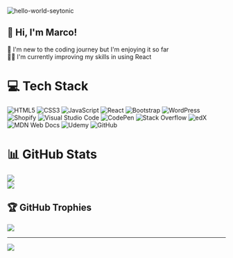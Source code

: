 ![hello-world-seytonic](https://github.com/user-attachments/assets/5413fd26-ec7c-4180-b6dc-7067fe615b81)
## 👋 Hi, I'm Marco! 
🤖 I'm new to the coding journey but I'm enjoying it so far <br/>
🥷🏽 I'm currently improving my skills in using React <br/>
<!--
**MarcoVCarreira/MarcoVCarreira** is a ✨ _special_ ✨ repository because its `README.md` (this file) appears on your GitHub profile.

Here are some ideas to get you started:

- 🔭 I’m currently working on ...
- 🌱 I’m currently learning ...
- 👯 I’m looking to collaborate on ...
- 🤔 I’m looking for help with ...
- 💬 Ask me about ...
- 📫 How to reach me: ...
- 😄 Pronouns: ...
- ⚡ Fun fact: ...
-->


# 💻 Tech Stack
![HTML5](https://img.shields.io/badge/html5-%23E34F26.svg?style=for-the-badge&logo=html5&logoColor=white) ![CSS3](https://img.shields.io/badge/css3-%231572B6.svg?style=for-the-badge&logo=css3&logoColor=white) ![JavaScript](https://img.shields.io/badge/javascript-%23323330.svg?style=for-the-badge&logo=javascript&logoColor=%23F7DF1E) ![React](https://img.shields.io/badge/react-%2320232a.svg?style=for-the-badge&logo=react&logoColor=%2361DAFB) ![Bootstrap](https://img.shields.io/badge/bootstrap-%238511FA.svg?style=for-the-badge&logo=bootstrap&logoColor=white) ![WordPress](https://img.shields.io/badge/WordPress-%23117AC9.svg?style=for-the-badge&logo=WordPress&logoColor=white) ![Shopify](https://img.shields.io/badge/shopify-7AB55C.svg?style=for-the-badge&logo=shopify&logoColor=white) ![Visual Studio Code](https://img.shields.io/badge/Visual%20Studio%20Code-0078d7.svg?style=for-the-badge&logo=visual-studio-code&logoColor=white) ![CodePen](https://img.shields.io/badge/Codepen-000000?style=for-the-badge&logo=codepen&logoColor=white) ![Stack Overflow](https://img.shields.io/badge/-Stackoverflow-FE7A16?style=for-the-badge&logo=stack-overflow&logoColor=white) ![edX](https://img.shields.io/badge/edX-%2302262B.svg?style=for-the-badge&logo=edX&logoColor=white) ![MDN Web Docs](https://img.shields.io/badge/MDN_Web_Docs-black?style=for-the-badge&logo=mdnwebdocs&logoColor=white) ![Udemy](https://img.shields.io/badge/Udemy-A435F0?style=for-the-badge&logo=Udemy&logoColor=white) ![GitHub](https://img.shields.io/badge/github-%23121011.svg?style=for-the-badge&logo=github&logoColor=white) 

# 📊 GitHub Stats
![](https://github-readme-stats.vercel.app/api?username=MarcoVCarreira&theme=radical&hide_border=false&include_all_commits=false&count_private=false)<br/>
![](https://nirzak-streak-stats.vercel.app/?user=MarcoVCarreira&theme=radical&hide_border=false)<br/>

## 🏆 GitHub Trophies
![](https://github-profile-trophy.vercel.app/?username=MarcoVCarreira&theme=radical&no-frame=false&no-bg=true&margin-w=4)

---
[![](https://visitcount.itsvg.in/api?id=MarcoVCarreira&icon=0&color=0)](https://visitcount.itsvg.in)

<!-- Proudly created with GPRM ( https://gprm.itsvg.in ) -->
